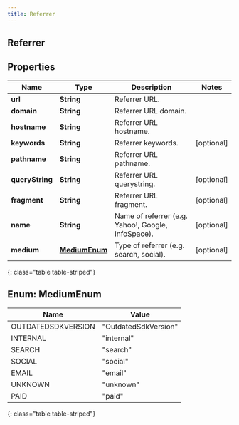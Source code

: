```yaml
---
title: Referrer
---
```

## Referrer


## Properties

| Name | Type | Description | Notes |
| ------------ | ------------- | ------------- | ------------- |
| **url** | **String** | Referrer URL. |  |
| **domain** | **String** | Referrer URL domain. |  |
| **hostname** | **String** | Referrer URL hostname. |  |
| **keywords** | **String** | Referrer keywords. |  [optional] |
| **pathname** | **String** | Referrer URL pathname. |  |
| **queryString** | **String** | Referrer URL querystring. |  [optional] |
| **fragment** | **String** | Referrer URL fragment. |  [optional] |
| **name** | **String** | Name of referrer (e.g. Yahoo!, Google, InfoSpace). |  [optional] |
| **medium** | [**MediumEnum**](#MediumEnum) | Type of referrer (e.g. search, social). |  [optional] |
{: class="table table-striped"}


<a name="MediumEnum"></a>

## Enum: MediumEnum

| Name | Value |
| ---- | ----- |
| OUTDATEDSDKVERSION | &quot;OutdatedSdkVersion&quot; |
| INTERNAL | &quot;internal&quot; |
| SEARCH | &quot;search&quot; |
| SOCIAL | &quot;social&quot; |
| EMAIL | &quot;email&quot; |
| UNKNOWN | &quot;unknown&quot; |
| PAID | &quot;paid&quot; |
{: class="table table-striped"}



